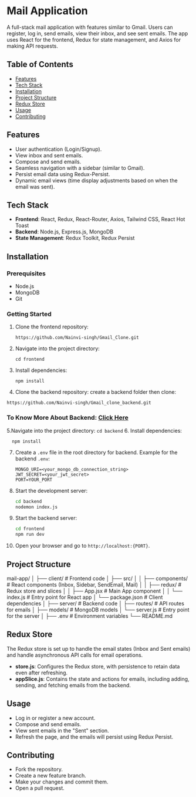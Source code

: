 # **Mail Application**

A full-stack mail application with features similar to Gmail. Users can register, log in, send emails, view their inbox, and see sent emails. The app uses React for the frontend, Redux for state management, and Axios for making API requests.

## **Table of Contents**
- [Features](#features)
- [Tech Stack](#tech-stack)
- [Installation](#installation)
- [Project Structure](#project-structure)
- [Redux Store](#redux-store)
- [Usage](#usage)
- [Contributing](#contributing)

## **Features**
- User authentication (Login/Signup).
- View inbox and sent emails.
- Compose and send emails.
- Seamless navigation with a sidebar (similar to Gmail).
- Persist email data using Redux-Persist.
- Dynamic email views (time display adjustments based on when the email was sent).

## **Tech Stack**
- **Frontend**: React, Redux, React-Router, Axios, Tailwind CSS, React Hot Toast
- **Backend**: Node.js, Express.js, MongoDB
- **State Management**: Redux Toolkit, Redux Persist

## **Installation**

### **Prerequisites**
- Node.js
- MongoDB
- Git

### **Getting Started**

1. Clone the frontend repository:
    ```
    https://github.com/Nainvi-singh/Gmail_Clone.git
    ```
2. Navigate into the project directory:
    ```
    cd frontend
    ```
3. Install dependencies:
    ```
    npm install
   ```
4. Clone the backend repository:
   create a backend folder then clone:
 ```
 https://github.com/Nainvi-singh/Gmail_clone_backend.git
  ```
   ### To Know More About Backend: [Click Here](https://github.com/Nainvi-singh/Gmail_clone_backend)
5.Navigate into the project directory:
    ```
    cd backend
    ```
6. Install dependencies:
  ```
    npm install
   ```

7. Create a `.env` file in the root directory for backend. Example for the backend `.env`:
    ```
    MONGO_URI=<your_mongo_db_connection_string>
    JWT_SECRET=<your_jwt_secret>
    PORT=YOUR_PORT
    ```
8. Start the development server:
    ```bash
    cd backend
    nodemon index.js
    ```

9. Start the backend server:
    ```bash
    cd frontend
    npm run dev
    ```

10. Open your browser and go to `http://localhost:{PORT}`.

## **Project Structure**

mail-app/ │ ├── client/ # Frontend code │ ├── src/ │ │ ├── components/ # React components (Inbox, Sidebar, SendEmail, Mail) │ │ ├── redux/ # Redux store and slices │ │ ├── App.jsx # Main App component │ │ └── index.js # Entry point for React app │ └── package.json # Client dependencies │ ├── server/ # Backend code │ ├── routes/ # API routes for emails │ ├── models/ # MongoDB models │ └── server.js # Entry point for the server │ ├── .env # Environment variables └── README.md


## **Redux Store**

The Redux store is set up to handle the email states (Inbox and Sent emails) and handle asynchronous API calls for email operations.

- **store.js**: Configures the Redux store, with persistence to retain data even after refreshing.
- **appSlice.js**: Contains the state and actions for emails, including adding, sending, and fetching emails from the backend.


## **Usage**
- Log in or register a new account.
- Compose and send emails.
- View sent emails in the "Sent" section.
- Refresh the page, and the emails will persist using Redux Persist.

## **Contributing**
- Fork the repository.
- Create a new feature branch.
- Make your changes and commit them.
- Open a pull request.
